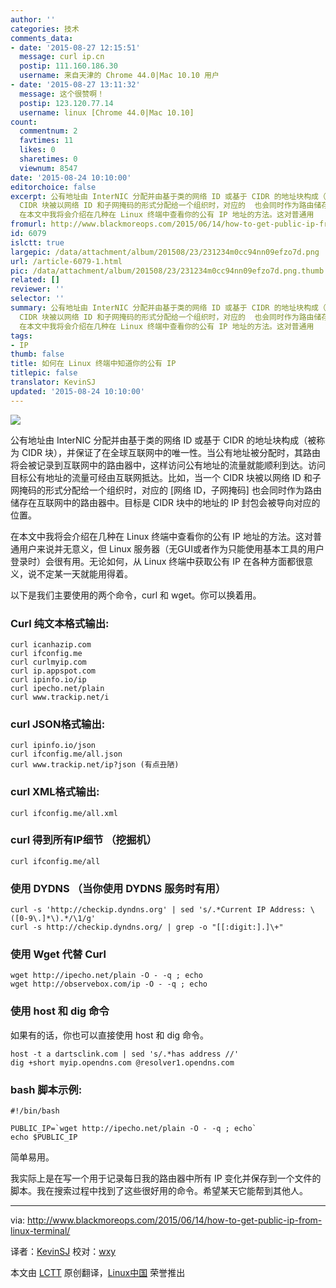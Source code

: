 ```yaml
---
author: ''
categories: 技术
comments_data:
- date: '2015-08-27 12:15:51'
  message: curl ip.cn
  postip: 111.160.186.30
  username: 来自天津的 Chrome 44.0|Mac 10.10 用户
- date: '2015-08-27 13:11:32'
  message: 这个很赞啊！
  postip: 123.120.77.14
  username: linux [Chrome 44.0|Mac 10.10]
count:
  commentnum: 2
  favtimes: 11
  likes: 0
  sharetimes: 0
  viewnum: 8547
date: '2015-08-24 10:10:00'
editorchoice: false
excerpt: 公有地址由 InterNIC 分配并由基于类的网络 ID 或基于 CIDR 的地址块构成（被称为 CIDR 块），并保证了在全球互联网中的唯一性。当公有地址被分配时，其路由将会被记录到互联网中的路由器中，这样访问公有地址的流量就能顺利到达。访问目标公有地址的流量可经由互联网抵达。比如，当一个
  CIDR 块被以网络 ID 和子网掩码的形式分配给一个组织时，对应的  也会同时作为路由储存在互联网中的路由器中。目标是 CIDR 块中的地址的 IP 封包会被导向对应的位置。
  在本文中我将会介绍在几种在 Linux 终端中查看你的公有 IP 地址的方法。这对普通用
fromurl: http://www.blackmoreops.com/2015/06/14/how-to-get-public-ip-from-linux-terminal/
id: 6079
islctt: true
largepic: /data/attachment/album/201508/23/231234m0cc94nn09efzo7d.png
url: /article-6079-1.html
pic: /data/attachment/album/201508/23/231234m0cc94nn09efzo7d.png.thumb.jpg
related: []
reviewer: ''
selector: ''
summary: 公有地址由 InterNIC 分配并由基于类的网络 ID 或基于 CIDR 的地址块构成（被称为 CIDR 块），并保证了在全球互联网中的唯一性。当公有地址被分配时，其路由将会被记录到互联网中的路由器中，这样访问公有地址的流量就能顺利到达。访问目标公有地址的流量可经由互联网抵达。比如，当一个
  CIDR 块被以网络 ID 和子网掩码的形式分配给一个组织时，对应的  也会同时作为路由储存在互联网中的路由器中。目标是 CIDR 块中的地址的 IP 封包会被导向对应的位置。
  在本文中我将会介绍在几种在 Linux 终端中查看你的公有 IP 地址的方法。这对普通用
tags:
- IP
thumb: false
title: 如何在 Linux 终端中知道你的公有 IP
titlepic: false
translator: KevinSJ
updated: '2015-08-24 10:10:00'
---
```


![](/data/attachment/album/201508/23/231234m0cc94nn09efzo7d.png)


公有地址由 InterNIC 分配并由基于类的网络 ID 或基于 CIDR 的地址块构成（被称为 CIDR 块），并保证了在全球互联网中的唯一性。当公有地址被分配时，其路由将会被记录到互联网中的路由器中，这样访问公有地址的流量就能顺利到达。访问目标公有地址的流量可经由互联网抵达。比如，当一个 CIDR 块被以网络 ID 和子网掩码的形式分配给一个组织时，对应的 [网络 ID，子网掩码] 也会同时作为路由储存在互联网中的路由器中。目标是 CIDR 块中的地址的 IP 封包会被导向对应的位置。


在本文中我将会介绍在几种在 Linux 终端中查看你的公有 IP 地址的方法。这对普通用户来说并无意义，但 Linux 服务器（无GUI或者作为只能使用基本工具的用户登录时）会很有用。无论如何，从 Linux 终端中获取公有 IP 在各种方面都很意义，说不定某一天就能用得着。


以下是我们主要使用的两个命令，curl 和 wget。你可以换着用。


### Curl 纯文本格式输出:



```
curl icanhazip.com
curl ifconfig.me
curl curlmyip.com
curl ip.appspot.com
curl ipinfo.io/ip
curl ipecho.net/plain
curl www.trackip.net/i

```

### curl JSON格式输出:



```
curl ipinfo.io/json
curl ifconfig.me/all.json
curl www.trackip.net/ip?json (有点丑陋)

```

### curl XML格式输出:



```
curl ifconfig.me/all.xml

```

### curl 得到所有IP细节 （挖掘机）



```
curl ifconfig.me/all

```

### 使用 DYDNS （当你使用 DYDNS 服务时有用）



```
curl -s 'http://checkip.dyndns.org' | sed 's/.*Current IP Address: \([0-9\.]*\).*/\1/g' 
curl -s http://checkip.dyndns.org/ | grep -o "[[:digit:].]\+"

```

### 使用 Wget 代替 Curl



```
wget http://ipecho.net/plain -O - -q ; echo
wget http://observebox.com/ip -O - -q ; echo

```

### 使用 host 和 dig 命令


如果有的话，你也可以直接使用 host 和 dig 命令。



```
host -t a dartsclink.com | sed 's/.*has address //'
dig +short myip.opendns.com @resolver1.opendns.com

```

### bash 脚本示例:



```
#!/bin/bash

PUBLIC_IP=`wget http://ipecho.net/plain -O - -q ; echo`
echo $PUBLIC_IP

```

简单易用。


我实际上是在写一个用于记录每日我的路由器中所有 IP 变化并保存到一个文件的脚本。我在搜索过程中找到了这些很好用的命令。希望某天它能帮到其他人。




---


via: <http://www.blackmoreops.com/2015/06/14/how-to-get-public-ip-from-linux-terminal/>


译者：[KevinSJ](https://github.com/KevinSJ) 校对：[wxy](https://github.com/wxy)


本文由 [LCTT](https://github.com/LCTT/TranslateProject) 原创翻译，[Linux中国](https://linux.cn/) 荣誉推出
